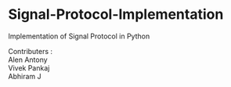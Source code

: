 # Signal-Protocol-Implementation
Implementation of Signal Protocol in Python

Contributers : <br>
Alen Antony <br>
Vivek Pankaj <br>
Abhiram J <br>
